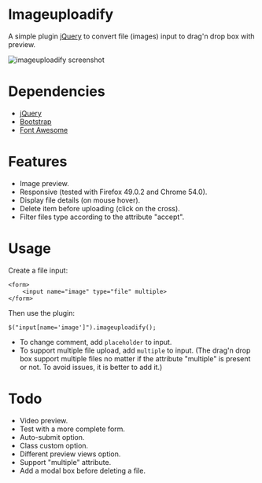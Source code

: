 Imageuploadify
==============

A simple plugin [jQuery](http://jquery.com/) to convert file (images) input to drag'n drop box with preview.

![imageuploadify screenshot](screenshot.png)

Dependencies
============

* [jQuery](http://jquery.com/)
* [Bootstrap](http://getbootstrap.com/)
* [Font Awesome](http://fontawesome.io/)

Features
========

* Image preview.
* Responsive (tested with Firefox 49.0.2 and Chrome 54.0).
* Display file details (on mouse hover).
* Delete item before uploading (click on the cross).
* Filter files type according to the attribute "accept".

Usage
=====

Create a file input:

```
<form>
    <input name="image" type="file" multiple>
</form>
```

Then use the plugin:

`$("input[name='image']").imageuploadify();`

* To change comment, add `placeholder` to input.
* To support multiple file upload, add `multiple` to input.
(The drag'n drop box support multiple files no matter if the attribute "multiple" is present or not. To avoid issues, it is better to add it.)

Todo
====

* Video preview.
* Test with a more complete form.
* Auto-submit option.
* Class custom option.
* Different preview views option.
* Support "multiple" attribute.
* Add a modal box before deleting a file.